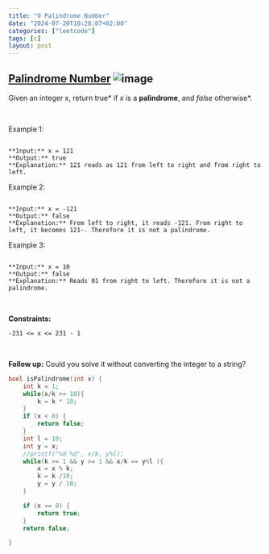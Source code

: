 ```yaml
---
title: "9 Palindrome Number"
date: "2024-07-20T10:28:07+02:00"
categories: ["leetcode"]
tags: [c]
layout: post
---
```


## [Palindrome Number](https://leetcode.com/problems/palindrome-number) ![image](https://img.shields.io/badge/Difficulty-Easy-brightgreen)

Given an integer x, return true* if *x* is a ****palindrome****, and *false* otherwise*.

 

Example 1:

```

**Input:** x = 121
**Output:** true
**Explanation:** 121 reads as 121 from left to right and from right to left.

```

Example 2:

```

**Input:** x = -121
**Output:** false
**Explanation:** From left to right, it reads -121. From right to left, it becomes 121-. Therefore it is not a palindrome.

```

Example 3:

```

**Input:** x = 10
**Output:** false
**Explanation:** Reads 01 from right to left. Therefore it is not a palindrome.

```

 

**Constraints:**

	-231 <= x <= 231 - 1

 

**Follow up:** Could you solve it without converting the integer to a string?

```c
bool isPalindrome(int x) {
    int k = 1;
    while(x/k >= 10){
        k = k * 10;
    }
    if (x < 0) {
        return false;
    }
    int l = 10;
    int y = x;
    //printf("%d %d", x/k, y%l);
    while(k >= 1 && y >= 1 && x/k == y%l ){
        x = x % k;
        k = k /10;
        y = y / 10;
    }

    if (x == 0) {
        return true;
    }
    return false;

}
```